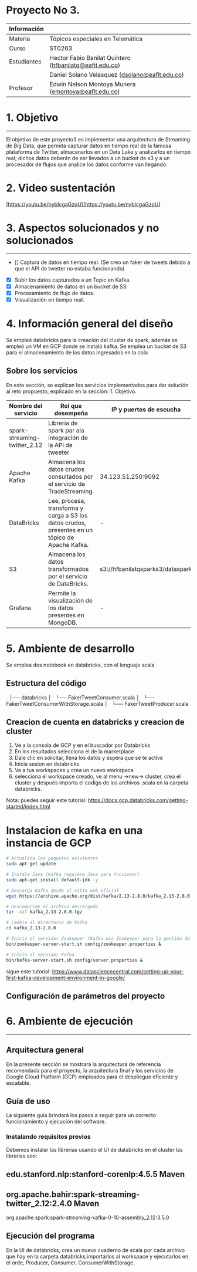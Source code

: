 # Proyecto No 3.

| Información |  |
| --- | --- |
| Materia | Tópicos especiales en Telemática |
| Curso | ST0263 |
| Estudiantes | Hector Fabio Banilat Quintero (hfbanilatq@eafit.edu.co) |
|  | Daniel Solano Velasquez (dsolano@eafit.edu.co) |
| Profesor | Edwin Nelson Montoya Munera (emontoya@eafit.edu.co) |

# 1. Objetivo

---

El objetivo de este proyecto3 es implementar una arquitectura de Streaming de Big Data, que permita capturar datos en tiempo real de la famosa plataforma de Twitter, almacenarlos en un Data Lake y analizarlos en tiempo real; dichos datos deberán de ser llevados a un bucket de s3 y a un procesador de flujos que analice los datos conforme van llegando.

# 2. Video sustentación

[https://youtu.be/nybIcgaGzqU](https://youtu.be/nybIcgaGzqU)

# 3. Aspectos solucionados y no solucionados

---

- []  Captura de datos en tiempo real. (Se creo un faker de tweets debido a que el API de twetter no estaba funcionando)
- [x]  Subir los datos capturados a un Topic en Kafka.
- [x]  Almacenamiento de datos en un bucket de S3.
- [x]  Procesamiento de flujo de datos.
- [x]  Visualización en tiempo real.

# 4. Información general del diseño
Se empleó databricks para la creación del cluster de spark, además se empleó un VM en GCP donde se instaló kafka. Se emplea un bucket de S3 para el almacenamiento de los datos ingresados en la cola

## Sobre los servicios

En esta sección, se explican los servicios implementados para dar solución al reto propuesto, explicado en la sección: 1. Objetivo.

| Nombre del servicio | Rol que desempeña | IP y puertos de escucha |
| --- | --- | --- |
| spark-streaming-twitter_2.12| Libreria de spark par ala integración de la API  de tweeter|
| Apache Kafka | Almacena los datos crudos consultados por el servicio de TradeStreaming. | 34.123.51.250:9092 |
| DataBricks | Lee, procesa, transforma y carga a S3 los datos crudos, presentes en un tópico de Apache Kafka.  | - |
| S3 | Almacena los datos transformados por el servicio de DataBricks. | s3://hfbanilatqsparks3/dataspark |
| Grafana | Permite la visualización de los datos presentes en MongoDB.   | - |

# 5. Ambiente de desarrollo
Se emplea dos notebook en databricks, con el lenguaje scala 

## Estructura del código

.
├── databricks
│   └── FakerTweetConsumer.scala
│   └── FakerTweetConsumerWithStorage.scala
│   └── FakerTweetProducer.scala

## Creacion de cuenta en databricks y creacion de cluster
1. Ve a la consola de GCP y en el buscador por Databricks
2. En los resultados selecciona el de la marketplace
3. Dale clic en solicitar, llena los datos y espera que se te active
4. Inicia sesion en databricks
5. Ve a tus workspaces y crea un nuevo workspace
6. selecciona el workspace creado, ve al menu ->new-> cluster, crea el cluster y después importa el codigo de los archivos .scala en la carpeta databricks.

Nota: puedes seguir este tutorial: https://docs.gcp.databricks.com/getting-started/index.html

# Instalacion de kafka en una instancia de GCP

```bash
# Actualiza los paquetes existentes
sudo apt-get update

# Instala Java (Kafka requiere Java para funcionar)
sudo apt-get install default-jdk -y

# Descarga Kafka desde el sitio web oficial
wget https://archive.apache.org/dist/kafka/2.13-2.8.0/kafka_2.13-2.8.0.tgz

# Descomprime el archivo descargado
tar -xzf kafka_2.13-2.8.0.tgz

# Cambia al directorio de Kafka
cd kafka_2.13-2.8.0

# Inicia el servidor Zookeeper (Kafka usa Zookeeper para la gestión del cluster)
bin/zookeeper-server-start.sh config/zookeeper.properties &

# Inicia el servidor Kafka
bin/kafka-server-start.sh config/server.properties &
```
sigue este tutorial:
https://www.datasciencecentral.com/setting-up-your-first-kafka-development-environment-in-google/

## Configuración de parámetros del proyecto


# 6. Ambiente de ejecución

---

## Arquitectura general

En la presente sección se mostrara la arquitectura de referencia recomendada para el proyecto, la arquitectura final y los servicios de Google Cloud Platform (GCP) empleados para el despliegue eficiente y escalable.


## Guía de uso

La siguiente guía brindará los pasos a seguir para un correcto funcionamiento y ejecución del software.

### Instalando requisitos previos
Debemos instalar las librerias usando el UI de databricks en el cluster las librerias son:


edu.stanford.nlp:stanford-corenlp:4.5.5
Maven
-

org.apache.bahir:spark-streaming-twitter_2.12:2.4.0
Maven
-

org.apache.spark:spark-streaming-kafka-0-10-assembly_2.12:3.5.0

## Ejecución del programa

En la UI de databricks, crea un nuevo cuaderno de scala por cada archivo que hay en la carpeta databricks,importarlos al workspace y ejecutarlos en el orde, Producer, Consumer, ConsumerWithStorage.